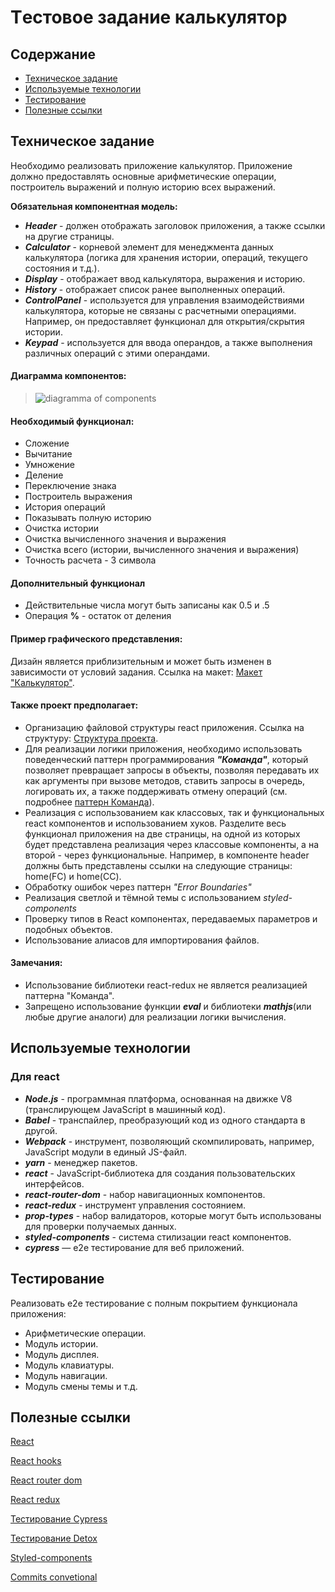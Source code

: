 # Tестовое задание калькулятор

## Содержание

-   [Техническое задание](#Техническое-задание)
-   [Используемые технологии](#Используемые-технологии)
-   [Тестирование](#Тестирование)
-   [Полезные ссылки](#Полезные-ссылки)

## Техническое задание

Необходимо реализовать приложение калькулятор. Приложение должно предоставлять основные арифметические операции, построитель выражений и полную историю всех выражений.

**Обязательная компонентная модель:**

-   **_Header_** - должен отображать заголовок приложения, а также ссылки на другие страницы.
-   **_Calculator_** - корневой элемент для менеджмента данных калькулятора (логика для хранения истории, операций, текущего состояния и т.д.).
-   **_Display_** - отображает ввод калькулятора, выражения и историю.
-   **_History_** - отображает список ранее выполненных операций.
-   **_ControlPanel_** - используется для управления взаимодействиями калькулятора, которые не связаны с расчетными операциями. Например, он предоставляет функционал для открытия/скрытия истории.
-   **_Keypad_** - используется для ввода операндов, а также выполнения различных операций с этими операндами.

#### Диаграмма компонентов:

> ![diagramma of components](https://github.com/slava-ovchinnikov/education-task-calculator/blob/master/doc/digrama_of_components.png?raw=true)

#### Необходимый функционал:

-   Сложение
-   Вычитание
-   Умножение
-   Деление
-   Переключение знака
-   Построитель выражения
-   История операций
-   Показывать полную историю
-   Очистка истории
-   Очистка вычисленного значения и выражения
-   Очистка всего (истории, вычисленного значения и выражения)
-   Точность расчета - 3 символа

#### Дополнительный функционал

-   Действительные числа могут быть записаны как 0.5 и .5
-   Операция **%** - остаток от деления

#### Пример графического представления:

Дизайн является приблизительным и может быть изменен в зависимости от условий задания.
Ссылка на макет: [Макет "Калькулятор"](https://xd.adobe.com/view/3d64c8c6-a59f-4785-736f-6b50257b8e83-4b55/).

#### Также проект предполагает:

-   Организацию файловой структуры react приложения. Ссылка на структуру: [Cтруктура проекта](https://github.com/mkrivel/structure).
-   Для реализации логики приложения, необходимо использовать поведенческий паттерн программирования **_"Команда"_**, который позволяет превращает запросы в объекты, позволяя передавать их как аргументы при вызове методов, ставить запросы в очередь, логировать их, а также поддерживать отмену операций (см. подробнее [паттерн Команда](https://refactoring.guru/ru/design-patterns/command)).
-   Реализация с использованием как классовых, так и функциональных react компонентов и использованием хуков. Разделите весь функционал приложения на две страницы, на одной из которых будет представлена реализация через классовые компоненты, а на второй - через функциональные. Например, в компоненте header должны быть представлены ссылки на следующие страницы: home(FC) и home(CC).
-   Обработку ошибок через паттерн _"Error Boundaries"_
-   Реализация светлой и тёмной темы с использованием _styled-components_
-   Проверку типов в React компонентах, передаваемых параметров и подобных объектов.
-   Использование алиасов для импортирования файлов.

#### Замечания:

-   Использование библиотеки react-redux не является реализацией паттерна "Команда".
-   Запрещено использование функции **_eval_** и библиотеки **_mathjs_**(или любые другие аналоги) для реализации логики вычисления.

## Используемые технологии

### Для react

-   **_Node.js_** - программная платформа, основанная на движке V8 (транслирующем JavaScript в машинный код).
-   **_Babel_** - транспайлер, преобразующий код из одного стандарта в другой.
-   **_Webpack_** - инструмент, позволяющий скомпилировать, например, JavaScript модули в единый JS-файл.
-   **_yarn_** - менеджер пакетов.
-   **_react_** - JavaScript-библиотека для создания пользовательских интерфейсов.
-   **_react-router-dom_** - набор навигационных компонентов.
-   **_react-redux_** - инструмент управления состоянием.
-   **_prop-types_** - набор валидаторов, которые могут быть использованы для проверки получаемых данных.
-   **_styled-components_** - система стилизации react компонентов.
-   **_cypress_** — e2e тестирование для веб приложений.

## Тестирование

Реализовать e2e тестирование c полным покрытием функционала приложения:

-   Арифметические операции.
-   Модуль истории.
-   Модуль дисплея.
-   Модуль клавиатуры.
-   Модуль навигации.
-   Модуль смены темы и т.д.

## Полезные ссылки

[React](https://reactjs.org/docs/getting-started.html)

[React hooks](https://reactjs.org/docs/hooks-intro.html)

[React router dom](https://reacttraining.com/react-router/web/guides/quick-start)

[React redux](https://react-redux.js.org/introduction/quick-start)

[Тестирование Cypress](https://docs.cypress.io/guides/overview/why-cypress.html#In-a-nutshell)

[Тестирование Detox](https://github.com/wix/Detox/blob/master/docs/README.md)

[Styled-components](https://www.styled-components.com/docs)

[Commits convetional](https://www.conventionalcommits.org/en/v1.0.0/#specification)
